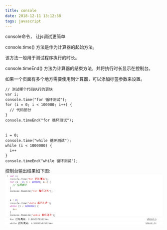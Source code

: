 ```yaml
---
title: console
date: 2018-12-11 13:12:58
tags: javascript
---
```

console命令， 让js调试更简单
<!-- more -->
console.time() 方法是作为计算器的起始方法。

该方法一般用于测试程序执行的时长。

console.timeEnd() 方法为计算器的结束方法，并将执行时长显示在控制台。

如果一个页面有多个地方需要使用到计算器，可以添加标签参数来设置。
```
// 测试哪个代码执行的更快
var i;
console.time("for 循环测试");
for (i = 0; i < 100000; i++) {
  // 代码部分
}
console.timeEnd("for 循环测试");


i = 0;
console.time("while 循环测试");
while (i < 1000000) {
  i++
}
console.timeEnd("while 循环测试");
```
控制台输出结果如下图:
![console.time](../../images/consoleTime.png)